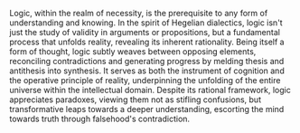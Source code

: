 
Logic, within the realm of necessity, is the prerequisite to any form of understanding and knowing. In the spirit of Hegelian dialectics, logic isn't just the study of validity in arguments or propositions, but a fundamental process that unfolds reality, revealing its inherent rationality. Being itself a form of thought, logic subtly weaves between opposing elements, reconciling contradictions and generating progress by melding thesis and antithesis into synthesis. It serves as both the instrument of cognition and the operative principle of reality, underpinning the unfolding of the entire universe within the intellectual domain. Despite its rational framework, logic appreciates paradoxes, viewing them not as stifling confusions, but transformative leaps towards a deeper understanding, escorting the mind towards truth through falsehood's contradiction.

